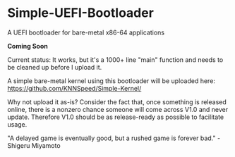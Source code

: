 # Simple-UEFI-Bootloader
A UEFI bootloader for bare-metal x86-64 applications

**Coming Soon**

Current status: It works, but it's a 1000+ line "main" function and needs to be cleaned up before I upload it.

A simple bare-metal kernel using this bootloader will be uploaded here:
https://github.com/KNNSpeed/Simple-Kernel/

Why not upload it as-is?
Consider the fact that, once something is released online, there is a nonzero chance someone will come across V1.0 and never update. Therefore V1.0 should be as release-ready as possible to facilitate usage.

"A delayed game is eventually good, but a rushed game is forever bad."
-Shigeru Miyamoto

